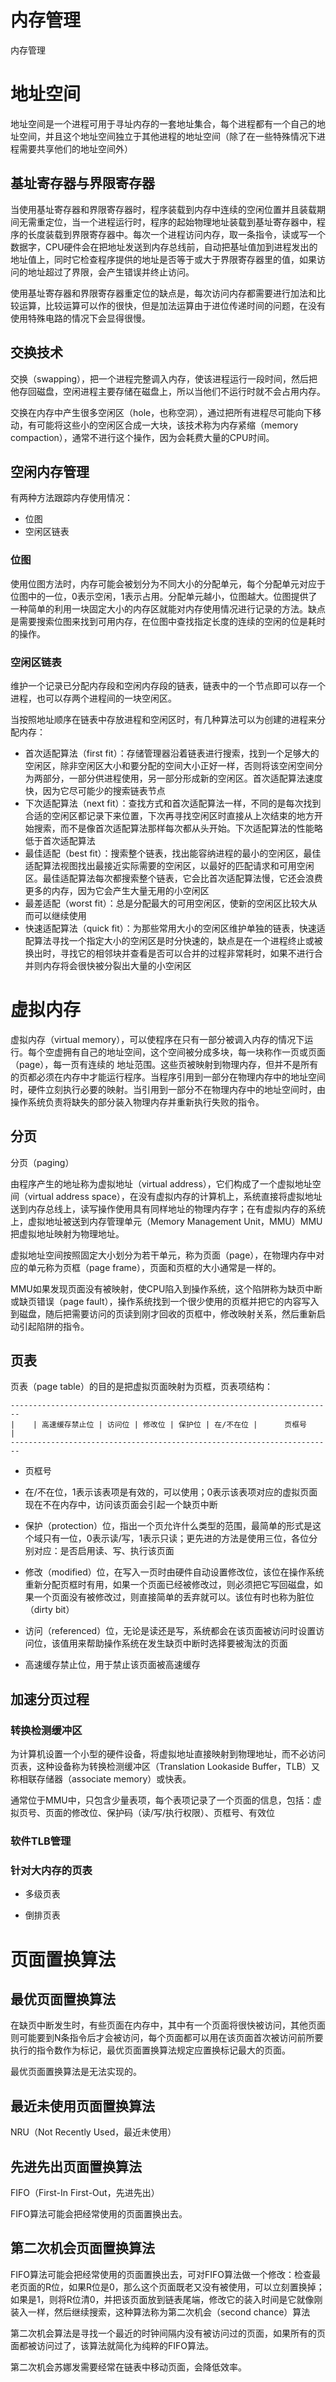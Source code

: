 # 内存管理

内存管理

# 地址空间

地址空间是一个进程可用于寻址内存的一套地址集合，每个进程都有一个自己的地址空间，并且这个地址空间独立于其他进程的地址空间（除了在一些特殊情况下进程需要共享他们的地址空间外）

## 基址寄存器与界限寄存器

当使用基址寄存器和界限寄存器时，程序装载到内存中连续的空闲位置并且装载期间无需重定位，当一个进程运行时，程序的起始物理地址装载到基址寄存器中，程序的长度装载到界限寄存器中。每次一个进程访问内存，取一条指令，读或写一个数据字，CPU硬件会在把地址发送到内存总线前，自动把基址值加到进程发出的地址值上，同时它检查程序提供的地址是否等于或大于界限寄存器里的值，如果访问的地址超过了界限，会产生错误并终止访问。

使用基址寄存器和界限寄存器重定位的缺点是，每次访问内存都需要进行加法和比较运算，比较运算可以作的很快，但是加法运算由于进位传递时间的问题，在没有使用特殊电路的情况下会显得很慢。

## 交换技术

交换（swapping），把一个进程完整调入内存，使该进程运行一段时间，然后把他存回磁盘，空闲进程主要存储在磁盘上，所以当他们不运行时就不会占用内存。

交换在内存中产生很多空闲区（hole，也称空洞），通过把所有进程尽可能向下移动，有可能将这些小的空闲区合成一大块，该技术称为内存紧缩（memory compaction），通常不进行这个操作，因为会耗费大量的CPU时间。

## 空闲内存管理

有两种方法跟踪内存使用情况：

- 位图
- 空闲区链表

### 位图

使用位图方法时，内存可能会被划分为不同大小的分配单元，每个分配单元对应于位图中的一位，0表示空闲，1表示占用。分配单元越小，位图越大。位图提供了一种简单的利用一块固定大小的内存区就能对内存使用情况进行记录的方法。缺点是需要搜索位图来找到可用内存，在位图中查找指定长度的连续的空闲的位是耗时的操作。

### 空闲区链表

维护一个记录已分配内存段和空闲内存段的链表，链表中的一个节点即可以存一个进程，也可以存两个进程间的一块空闲区。

当按照地址顺序在链表中存放进程和空闲区时，有几种算法可以为创建的进程来分配内存：

- 首次适配算法（first fit）：存储管理器沿着链表进行搜索，找到一个足够大的空闲区，除非空闲区大小和要分配的空间大小正好一样，否则将该空闲空间分为两部分，一部分供进程使用，另一部分形成新的空闲区。首次适配算法速度快，因为它尽可能少的搜索链表节点
- 下次适配算法（next fit）：查找方式和首次适配算法一样，不同的是每次找到合适的空闲区都记录下来位置，下次再寻找空闲区时直接从上次结束的地方开始搜索，而不是像首次适配算法那样每次都从头开始。下次适配算法的性能略低于首次适配算法
- 最佳适配（best fit）：搜索整个链表，找出能容纳进程的最小的空闲区，最佳适配算法视图找出最接近实际需要的空闲区，以最好的匹配请求和可用空闲区。最佳适配算法每次都搜索整个链表，它会比首次适配算法慢，它还会浪费更多的内存，因为它会产生大量无用的小空闲区
- 最差适配（worst fit）：总是分配最大的可用空闲区，使新的空闲区比较大从而可以继续使用
- 快速适配算法（quick fit）：为那些常用大小的空闲区维护单独的链表，快速适配算法寻找一个指定大小的空闲区是时分快速的，缺点是在一个进程终止或被换出时，寻找它的相邻块并查看是否可以合并的过程非常耗时，如果不进行合并则内存将会很快被分裂出大量的小空闲区

# 虚拟内存

虚拟内存（virtual memory），可以使程序在只有一部分被调入内存的情况下运行。每个空虚拥有自己的地址空间，这个空间被分成多块，每一块称作一页或页面（page），每一页有连续的 地址范围。这些页被映射到物理内存，但并不是所有的页都必须在内存中才能运行程序。当程序引用到一部分在物理内存中的地址空间时，硬件立刻执行必要的映射。当引用到一部分不在物理内存中的地址空间时，由操作系统负责将缺失的部分装入物理内存并重新执行失败的指令。

## 分页

分页（paging）

由程序产生的地址称为虚拟地址（virtual address），它们构成了一个虚拟地址空间（virtual address space），在没有虚拟内存的计算机上，系统直接将虚拟地址送到内存总线上，读写操作使用具有同样地址的物理内存字；在有虚拟内存的系统上，虚拟地址被送到内存管理单元（Memory Management Unit，MMU）MMU把虚拟地址映射为物理地址。

虚拟地址空间按照固定大小划分为若干单元，称为页面（page），在物理内存中对应的单元称为页框（page frame），页面和页框的大小通常是一样的。

MMU如果发现页面没有被映射，使CPU陷入到操作系统，这个陷阱称为缺页中断或缺页错误（page fault），操作系统找到一个很少使用的页框并把它的内容写入到磁盘，随后把需要访问的页读到刚才回收的页框中，修改映射关系，然后重新启动引起陷阱的指令。

## 页表

页表（page table）的目的是把虚拟页面映射为页框，页表项结构：

```
------------------------------------------------------------------------
|    | 高速缓存禁止位 | 访问位 | 修改位 | 保护位 | 在/不在位 |      页框号     |
------------------------------------------------------------------------
```

- 页框号

- 在/不在位，1表示该表项是有效的，可以使用；0表示该表项对应的虚拟页面现在不在内存中，访问该页面会引起一个缺页中断

- 保护（protection）位，指出一个页允许什么类型的范围，最简单的形式是这个域只有一位，0表示读/写，1表示只读；更先进的方法是使用三位，各位分别对应：是否启用读、写、执行该页面

- 修改（modified）位，在写入一页时由硬件自动设置修改位，该位在操作系统重新分配页框时有用，如果一个页面已经被修改过，则必须把它写回磁盘，如果一个页面没有被修改过，则直接简单的丢弃就可以。该位有时也称为脏位（dirty bit）

- 访问（referenced）位，无论是读还是写，系统都会在该页面被访问时设置访问位，该值用来帮助操作系统在发生缺页中断时选择要被淘汰的页面

- 高速缓存禁止位，用于禁止该页面被高速缓存

## 加速分页过程

### 转换检测缓冲区

为计算机设置一个小型的硬件设备，将虚拟地址直接映射到物理地址，而不必访问页表，这种设备称为转换检测缓冲区（Translation Lookaside Buffer，TLB）又称相联存储器（associate memory）或快表。

通常位于MMU中，只包含少量表项，每个表项记录了一个页面的信息，包括：虚拟页号、页面的修改位、保护码（读/写/执行权限）、页框号、有效位

### 软件TLB管理

### 针对大内存的页表

- 多级页表

- 倒排页表

# 页面置换算法

## 最优页面置换算法

在缺页中断发生时，有些页面在内存中，其中有一个页面将很快被访问，其他页面则可能要到N条指令后才会被访问，每个页面都可以用在该页面首次被访问前所要执行的指令数作为标记，最优页面置换算法规定应置换标记最大的页面。

最优页面置换算法是无法实现的。

## 最近未使用页面置换算法

NRU（Not Recently Used，最近未使用）

## 先进先出页面置换算法

FIFO（First-In First-Out，先进先出）

FIFO算法可能会把经常使用的页面置换出去。

## 第二次机会页面置换算法

FIFO算法可能会把经常使用的页面置换出去，可对FIFO算法做一个修改：检查最老页面的R位，如果R位是0，那么这个页面既老又没有被使用，可以立刻置换掉；如果是1，则将R位清0，并把该页面放到链表尾端，修改它的装入时间是它就像刚装入一样，然后继续搜索，这种算法称为第二次机会（second chance）算法

第二次机会算法是寻找一个最近的时钟间隔内没有被访问过的页面，如果所有的页面都被访问过了，该算法就简化为纯粹的FIFO算法。

第二次机会苏娜发需要经常在链表中移动页面，会降低效率。